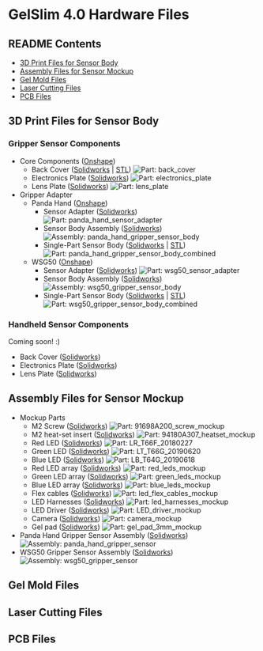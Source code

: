# GelSlim 4.0 Hardware Files

## README Contents

- [3D Print Files for Sensor Body](#3d-print-files-for-sensor-body)
- [Assembly Files for Sensor Mockup](#assembly-files-for-sensor-mockup)
- [Gel Mold Files](#gel-mold-files)
- [Laser Cutting Files](#laser-cutting-files)
- [PCB Files](#pcb-files)

## 3D Print Files for Sensor Body

### Gripper Sensor Components

- Core Components ([Onshape](https://cad.onshape.com/documents/9cd0c9d96eae9d81df93bbd0/w/82182e854e3d66c0c3933ab9/e/aaee8dda86afadd123467490?renderMode=0&leftPanel=false&uiState=68b6fb44d01f3c2efa539418))
  - Back Cover ([Solidworks](https://github.com/MMintLab/gelslim_hardware/blob/master/3d_printing/gripper/back_cover.SLDPRT) | [STL](https://github.com/MMintLab/gelslim_hardware/blob/master/3d_printing/default_stls/back_cover.STL)) ![Part: back_cover](https://github.com/MMintLab/gelslim_hardware/blob/master/images/back_cover.PNG)
  - Electronics Plate ([Solidworks](https://github.com/MMintLab/gelslim_hardware/blob/master/3d_printing/gripper/electronics_plate.SLDPRT)) ![Part: electronics_plate](https://github.com/MMintLab/gelslim_hardware/blob/master/images/electronics_plate.PNG)
  - Lens Plate ([Solidworks](https://github.com/MMintLab/gelslim_hardware/blob/master/3d_printing/gripper/lens_plate.SLDPRT)) ![Part: lens_plate](https://github.com/MMintLab/gelslim_hardware/blob/master/images/lens_plate.PNG)
- Gripper Adapter
  - Panda Hand ([Onshape](https://cad.onshape.com/documents/40f465dd425ba3313d79f444/w/0815f2af837a8d59669dc060/e/79511ede950359e46da4360c?configuration=SWCONFIG%3DDefault&renderMode=0&uiState=68b6fa8be72a840007f25903))
    - Sensor Adapter ([Solidworks](https://github.com/MMintLab/gelslim_hardware/blob/master/3d_printing/gripper/panda_hand_sensor_adapter.SLDPRT)) ![Part: panda_hand_sensor_adapter](https://github.com/MMintLab/gelslim_hardware/blob/master/images/panda_hand_sensor_adapter.PNG)
    - Sensor Body Assembly ([Solidworks](https://github.com/MMintLab/gelslim_hardware/blob/master/3d_printing/gripper/panda_hand_gripper_sensor_body.SLDASM)) ![Assembly: panda_hand_gripper_sensor_body](https://github.com/MMintLab/gelslim_hardware/blob/master/images/panda_hand_gripper_sensor_body.PNG)
    - Single-Part Sensor Body ([Solidworks](https://github.com/MMintLab/gelslim_hardware/blob/master/3d_printing/gripper/panda_hand_gripper_sensor_body_combined.SLDASM) | [STL](https://github.com/MMintLab/gelslim_hardware/blob/master/3d_printing/default_stls/panda_hand_gripper_sensor_body_combined.STL)) ![Part: panda_hand_gripper_sensor_body_combined](https://github.com/MMintLab/gelslim_hardware/blob/master/images/panda_hand_gripper_sensor_body_combined.PNG)
  - WSG50 ([Onshape](https://cad.onshape.com/documents/d8e39b902ea6a94d8341203d/w/60d4290846c88a5d621d368a/e/02991b17340eb0b0a1fc03a0?configuration=SWCONFIG%3DDefault&renderMode=0&uiState=68b6fbbd919b1841de94a8cc))
    - Sensor Adapter ([Solidworks](https://github.com/MMintLab/gelslim_hardware/blob/master/3d_printing/gripper/wsg50_sensor_adapter.SLDPRT)) ![Part: wsg50_sensor_adapter](https://github.com/MMintLab/gelslim_hardware/blob/master/images/wsg50_sensor_adapter.PNG)
    - Sensor Body Assembly ([Solidworks](https://github.com/MMintLab/gelslim_hardware/blob/master/3d_printing/gripper/wsg50_gripper_sensor_body.SLDASM)) ![Assembly: wsg50_gripper_sensor_body](https://github.com/MMintLab/gelslim_hardware/blob/master/images/wsg50_gripper_sensor_body.PNG)
    - Single-Part Sensor Body ([Solidworks](https://github.com/MMintLab/gelslim_hardware/blob/master/3d_printing/gripper/wsg50_gripper_sensor_body_combined.SLDASM) | [STL](https://github.com/MMintLab/gelslim_hardware/blob/master/3d_printing/default_stls/wsg50_gripper_sensor_body_combined.STL)) ![Part: wsg50_gripper_sensor_body_combined](https://github.com/MMintLab/gelslim_hardware/blob/master/images/wsg50_gripper_sensor_body_combined.PNG)

### Handheld Sensor Components

Coming soon! :) 
- Back Cover ([Solidworks]())
- Electronics Plate ([Solidworks]())
- Lens Plate ([Solidworks]())

## Assembly Files for Sensor Mockup

- Mockup Parts
  - M2 Screw ([Solidworks](https://github.com/MMintLab/gelslim_hardware/blob/master/assemblies/mockup_parts/91698A200_screw_mockup.SLDPRT)) ![Part: 91698A200_screw_mockup](https://github.com/MMintLab/gelslim_hardware/blob/master/images/91698A200_screw_mockup.PNG)
  - M2 heat-set insert ([Solidworks](https://github.com/MMintLab/gelslim_hardware/blob/master/assemblies/mockup_parts/94180A307_heatset_mockup.SLDPRT)) ![Part: 94180A307_heatset_mockup](https://github.com/MMintLab/gelslim_hardware/blob/master/images/94180A307_heatset_mockup.PNG)
  - Red LED ([Solidworks](https://github.com/MMintLab/gelslim_hardware/blob/master/assemblies/mockup_parts/LR_T66F_20180227.SLDPRT)) ![Part: LR_T66F_20180227](https://github.com/MMintLab/gelslim_hardware/blob/master/images/LR_T66F_20180227.PNG)
  - Green LED ([Solidworks](https://github.com/MMintLab/gelslim_hardware/blob/master/assemblies/mockup_parts/LT_T66G_20190620.SLDPRT)) ![Part: LT_T66G_20190620](https://github.com/MMintLab/gelslim_hardware/blob/master/images/LT_T66G_20190620.PNG)
  - Blue LED ([Solidworks](https://github.com/MMintLab/gelslim_hardware/blob/master/assemblies/mockup_parts/LB_T64G_20190618.SLDPRT)) ![Part: LB_T64G_20190618](https://github.com/MMintLab/gelslim_hardware/blob/master/images/LB_T64G_20190618.PNG)
  - Red LED array ([Solidworks](https://github.com/MMintLab/gelslim_hardware/blob/master/assemblies/mockup_parts/red_leds_mockup.SLDASM)) ![Part: red_leds_mockup](https://github.com/MMintLab/gelslim_hardware/blob/master/images/red_leds_mockup.PNG)
  - Green LED array ([Solidworks](https://github.com/MMintLab/gelslim_hardware/blob/master/assemblies/mockup_parts/green_leds_mockup.SLDASM)) ![Part: green_leds_mockup](https://github.com/MMintLab/gelslim_hardware/blob/master/images/green_leds_mockup.PNG)
  - Blue LED array ([Solidworks](https://github.com/MMintLab/gelslim_hardware/blob/master/assemblies/mockup_parts/blue_leds_mockup.SLDASM)) ![Part: blue_leds_mockup](https://github.com/MMintLab/gelslim_hardware/blob/master/images/blue_leds_mockup.PNG)
  - Flex cables ([Solidworks](https://github.com/MMintLab/gelslim_hardware/blob/master/assemblies/mockup_parts/led_flex_cables_mockup.SLDPRT)) ![Part: led_flex_cables_mockup](https://github.com/MMintLab/gelslim_hardware/blob/master/images/led_flex_cables_mockup.PNG)
  - LED Harnesses ([Solidworks](https://github.com/MMintLab/gelslim_hardware/blob/master/assemblies/mockup_parts/led_harnesses_mockup.SLDASM)) ![Part: led_harnesses_mockup](https://github.com/MMintLab/gelslim_hardware/blob/master/images/led_harnesses_mockup.PNG)
  - LED Driver ([Solidworks](https://github.com/MMintLab/gelslim_hardware/blob/master/assemblies/mockup_parts/LED_driver_mockup.SLDPRT)) ![Part: LED_driver_mockup](https://github.com/MMintLab/gelslim_hardware/blob/master/images/LED_driver_mockup.PNG)
  - Camera ([Solidworks](https://github.com/MMintLab/gelslim_hardware/blob/master/assemblies/mockup_parts/camera_mockup.SLDPRT)) ![Part: camera_mockup](https://github.com/MMintLab/gelslim_hardware/blob/master/images/camera_mockup.PNG)
  - Gel pad ([Solidworks](https://github.com/MMintLab/gelslim_hardware/blob/master/assemblies/mockup_parts/gel_pad_3mm_mockup.SLDPRT)) ![Part: gel_pad_3mm_mockup](https://github.com/MMintLab/gelslim_hardware/blob/master/images/gel_pad_3mm_mockup.PNG)
- Panda Hand Gripper Sensor Assembly ([Solidworks](https://github.com/MMintLab/gelslim_hardware/blob/master/assemblies/panda_hand_gripper_sensor.SLDASM)) ![Assembly: panda_hand_gripper_sensor](https://github.com/MMintLab/gelslim_hardware/blob/master/images/panda_hand_gripper_sensor.PNG)
- WSG50 Gripper Sensor Assembly ([Solidworks](https://github.com/MMintLab/gelslim_hardware/blob/master/assemblies/wsg50_gripper_sensor.SLDASM)) ![Assembly: wsg50_gripper_sensor](https://github.com/MMintLab/gelslim_hardware/blob/master/images/wsg50_gripper_sensor.PNG)

## Gel Mold Files



## Laser Cutting Files



## PCB Files

